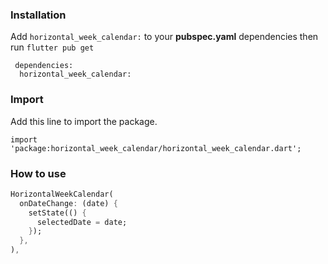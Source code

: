 ### Installation

Add `horizontal_week_calendar:` to your **pubspec.yaml** dependencies then run `flutter pub get`

```
 dependencies:
  horizontal_week_calendar:
```

### Import

Add this line to import the package.
```
import 'package:horizontal_week_calendar/horizontal_week_calendar.dart';
```


### How to use

```dart
HorizontalWeekCalendar(
  onDateChange: (date) {
    setState(() {
      selectedDate = date;
    });
  },
),
```


